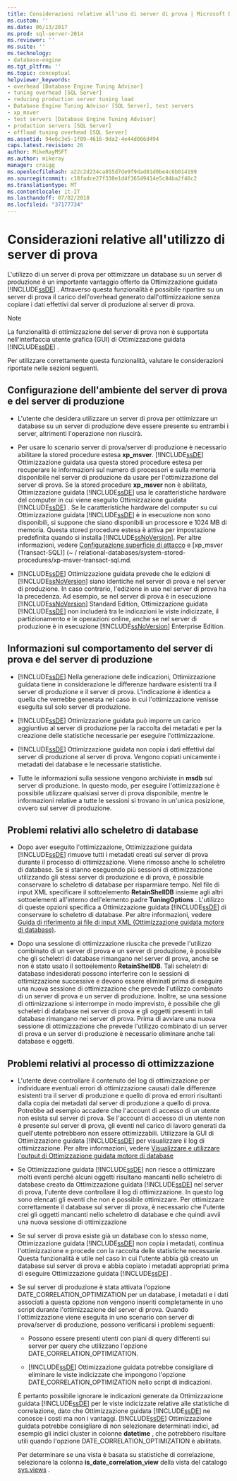 ```yaml
---
title: Considerazioni relative all'uso di server di prova | Microsoft Docs
ms.custom: ''
ms.date: 06/13/2017
ms.prod: sql-server-2014
ms.reviewer: ''
ms.suite: ''
ms.technology:
- database-engine
ms.tgt_pltfrm: ''
ms.topic: conceptual
helpviewer_keywords:
- overhead [Database Engine Tuning Advisor]
- tuning overhead [SQL Server]
- reducing production server tuning load
- Database Engine Tuning Advisor [SQL Server], test servers
- xp_msver
- test servers [Database Engine Tuning Advisor]
- production servers [SQL Server]
- offload tuning overhead [SQL Server]
ms.assetid: 94e6c3e5-1f09-4616-9da2-4e44d066d494
caps.latest.revision: 26
author: MikeRayMSFT
ms.author: mikeray
manager: craigg
ms.openlocfilehash: a22c2d234ca855d7de9f9dad81d0be4c6b014199
ms.sourcegitcommit: c18fadce27f330e1d4f36549414e5c84ba2f46c2
ms.translationtype: MT
ms.contentlocale: it-IT
ms.lasthandoff: 07/02/2018
ms.locfileid: "37177734"
---
```

# <a name="considerations-for-using-test-servers"></a>Considerazioni relative all'utilizzo di server di prova
  L'utilizzo di un server di prova per ottimizzare un database su un server di produzione è un importante vantaggio offerto da Ottimizzazione guidata [!INCLUDE[ssDE](../../includes/ssde-md.md)] . Attraverso questa funzionalità è possibile ripartire su un server di prova il carico dell'overhead generato dall'ottimizzazione senza copiare i dati effettivi dal server di produzione al server di prova.  
  
> [!NOTE]  
>  La funzionalità di ottimizzazione del server di prova non è supportata nell'interfaccia utente grafica (GUI) di Ottimizzazione guidata [!INCLUDE[ssDE](../../includes/ssde-md.md)] .  
  
 Per utilizzare correttamente questa funzionalità, valutare le considerazioni riportate nelle sezioni seguenti.  
  
## <a name="setting-up-the-test-serverproduction-server-environment"></a>Configurazione dell'ambiente del server di prova e del server di produzione  
  
-   L'utente che desidera utilizzare un server di prova per ottimizzare un database su un server di produzione deve essere presente su entrambi i server, altrimenti l'operazione non riuscirà.  
  
-   Per usare lo scenario server di prova/server di produzione è necessario abilitare la stored procedure estesa **xp_msver**. [!INCLUDE[ssDE](../../includes/ssde-md.md)] Ottimizzazione guidata usa questa stored procedure estesa per recuperare le informazioni sul numero di processori e sulla memoria disponibile nel server di produzione da usare per l'ottimizzazione del server di prova. Se la stored procedure **xp_msver** non è abilitata, Ottimizzazione guidata [!INCLUDE[ssDE](../../includes/ssde-md.md)] usa le caratteristiche hardware del computer in cui viene eseguito Ottimizzazione guidata [!INCLUDE[ssDE](../../includes/ssde-md.md)] . Se le caratteristiche hardware del computer su cui Ottimizzazione guidata [!INCLUDE[ssDE](../../includes/ssde-md.md)] è in esecuzione non sono disponibili, si suppone che siano disponibili un processore e 1024 MB di memoria. Questa stored procedure estesa è attiva per impostazione predefinita quando si installa [!INCLUDE[ssNoVersion](../../includes/ssnoversion-md.md)]. Per altre informazioni, vedere [Configurazione superficie di attacco](../security/surface-area-configuration.md) e [xp_msver &#40;Transact-SQL&#41;] (~ / relational-databases/system-stored-procedures/xp-msver-transact-sql.md.  
  
-   [!INCLUDE[ssDE](../../includes/ssde-md.md)] Ottimizzazione guidata prevede che le edizioni di [!INCLUDE[ssNoVersion](../../includes/ssnoversion-md.md)] siano identiche nel server di prova e nel server di produzione. In caso contrario, l'edizione in uso nel server di prova ha la precedenza. Ad esempio, se nel server di prova è in esecuzione [!INCLUDE[ssNoVersion](../../includes/ssnoversion-md.md)] Standard Edition, Ottimizzazione guidata [!INCLUDE[ssDE](../../includes/ssde-md.md)] non includerà tra le indicazioni le viste indicizzate, il partizionamento e le operazioni online, anche se nel server di produzione è in esecuzione [!INCLUDE[ssNoVersion](../../includes/ssnoversion-md.md)] Enterprise Edition.  
  
## <a name="about-test-serverproduction-server-behavior"></a>Informazioni sul comportamento del server di prova e del server di produzione  
  
-   [!INCLUDE[ssDE](../../includes/ssde-md.md)] Nella generazione delle indicazioni, Ottimizzazione guidata tiene in considerazione le differenze hardware esistenti tra il server di produzione e il server di prova. L'indicazione è identica a quella che verrebbe generata nel caso in cui l'ottimizzazione venisse eseguita sul solo server di produzione.  
  
-   [!INCLUDE[ssDE](../../includes/ssde-md.md)] Ottimizzazione guidata può imporre un carico aggiuntivo al server di produzione per la raccolta dei metadati e per la creazione delle statistiche necessarie per eseguire l'ottimizzazione.  
  
-   [!INCLUDE[ssDE](../../includes/ssde-md.md)] Ottimizzazione guidata non copia i dati effettivi dal server di produzione al server di prova. Vengono copiati unicamente i metadati dei database e le necessarie statistiche.  
  
-   Tutte le informazioni sulla sessione vengono archiviate in **msdb** sul server di produzione. In questo modo, per eseguire l'ottimizzazione è possibile utilizzare qualsiasi server di prova disponibile, mentre le informazioni relative a tutte le sessioni si trovano in un'unica posizione, ovvero sul server di produzione.  
  
## <a name="issues-related-to-the-shell-database"></a>Problemi relativi allo scheletro di database  
  
-   Dopo aver eseguito l'ottimizzazione, Ottimizzazione guidata [!INCLUDE[ssDE](../../includes/ssde-md.md)] rimuove tutti i metadati creati sul server di prova durante il processo di ottimizzazione. Viene rimosso anche lo scheletro di database. Se si stanno eseguendo più sessioni di ottimizzazione utilizzando gli stessi server di produzione e di prova, è possibile conservare lo scheletro di database per risparmiare tempo. Nel file di input XML specificare il sottoelemento **RetainShellDB** insieme agli altri sottoelementi all'interno dell'elemento padre **TuningOptions** . L'utilizzo di queste opzioni specifica a Ottimizzazione guidata [!INCLUDE[ssDE](../../includes/ssde-md.md)] di conservare lo scheletro di database. Per altre informazioni, vedere [Guida di riferimento ai file di input XML &#40;Ottimizzazione guidata motore di database&#41;](database-engine-tuning-advisor.md).  
  
-   Dopo una sessione di ottimizzazione riuscita che prevede l'utilizzo combinato di un server di prova e un server di produzione, è possibile che gli scheletri di database rimangano nel server di prova, anche se non è stato usato il sottoelemento **RetainShellDB**. Tali scheletri di database indesiderati possono interferire con le sessioni di ottimizzazione successive e devono essere eliminati prima di eseguire una nuova sessione di ottimizzazione che prevede l'utilizzo combinato di un server di prova e un server di produzione. Inoltre, se una sessione di ottimizzazione si interrompe in modo imprevisto, è possibile che gli scheletri di database nei server di prova e gli oggetti presenti in tali database rimangano nei server di prova. Prima di avviare una nuova sessione di ottimizzazione che prevede l'utilizzo combinato di un server di prova e un server di produzione è necessario eliminare anche tali database e oggetti.  
  
## <a name="issues-related-to-the-tuning-process"></a>Problemi relativi al processo di ottimizzazione  
  
-   L'utente deve controllare il contenuto del log di ottimizzazione per individuare eventuali errori di ottimizzazione causati dalle differenze esistenti tra il server di produzione e quello di prova ed errori risultanti dalla copia dei metadati dal server di produzione a quello di prova. Potrebbe ad esempio accadere che l'account di accesso di un utente non esista sul server di prova. Se l'account di accesso di un utente non è presente sul server di prova, gli eventi nel carico di lavoro generati da quell'utente potrebbero non essere ottimizzabili. Utilizzare la GUI di Ottimizzazione guidata [!INCLUDE[ssDE](../../includes/ssde-md.md)] per visualizzare il log di ottimizzazione. Per altre informazioni, vedere [Visualizzare e utilizzare l'output di Ottimizzazione guidata motore di database](view-and-work-with-the-output-from-the-database-engine-tuning-advisor.md)  
  
-   Se Ottimizzazione guidata [!INCLUDE[ssDE](../../includes/ssde-md.md)] non riesce a ottimizzare molti eventi perché alcuni oggetti risultano mancanti nello scheletro di database creato da Ottimizzazione guidata [!INCLUDE[ssDE](../../includes/ssde-md.md)] nel server di prova, l'utente deve controllare il log di ottimizzazione. In questo log sono elencati gli eventi che non è possibile ottimizzare. Per ottimizzare correttamente il database sul server di prova, è necessario che l'utente crei gli oggetti mancanti nello scheletro di database e che quindi avvii una nuova sessione di ottimizzazione  
  
-   Se sul server di prova esiste già un database con lo stesso nome, Ottimizzazione guidata [!INCLUDE[ssDE](../../includes/ssde-md.md)] non copia i metadati, continua l'ottimizzazione e procede con la raccolta delle statistiche necessarie. Questa funzionalità è utile nel caso in cui l'utente abbia già creato un database sul server di prova e abbia copiato i metadati appropriati prima di eseguire Ottimizzazione guidata [!INCLUDE[ssDE](../../includes/ssde-md.md)] .  
  
-   Se sul server di produzione è stata attivata l'opzione DATE_CORRELATION_OPTIMIZATION per un database, i metadati e i dati associati a questa opzione non vengono inseriti completamente in uno script durante l'ottimizzazione del server di prova. Quando l'ottimizzazione viene eseguita in uno scenario con server di prova/server di produzione, possono verificarsi i problemi seguenti:  
  
    -   Possono essere presenti utenti con piani di query differenti sui server per query che utilizzano l'opzione DATE_CORRELATION_OPTIMIZATION.  
  
    -   [!INCLUDE[ssDE](../../includes/ssde-md.md)] Ottimizzazione guidata potrebbe consigliare di eliminare le viste indicizzate che impongono l'opzione DATE_CORRELATION_OPTIMIZATION nello script di indicazioni.  
  
     È pertanto possibile ignorare le indicazioni generate da Ottimizzazione guidata [!INCLUDE[ssDE](../../includes/ssde-md.md)] per le viste indicizzate relative alle statistiche di correlazione, dato che Ottimizzazione guidata [!INCLUDE[ssDE](../../includes/ssde-md.md)] ne conosce i costi ma non i vantaggi. [!INCLUDE[ssDE](../../includes/ssde-md.md)] Ottimizzazione guidata potrebbe consigliare di non selezionare determinati indici, ad esempio gli indici cluster in colonne **datetime** , che potrebbero risultare utili quando l'opzione DATE_CORRELATION_OPTIMIZATION è abilitata.  
  
     Per determinare se una vista è basata su statistiche di correlazione, selezionare la colonna **is_date_correlation_view** della vista del catalogo [sys.views](/sql/relational-databases/system-catalog-views/sys-views-transact-sql) .  
  
  
